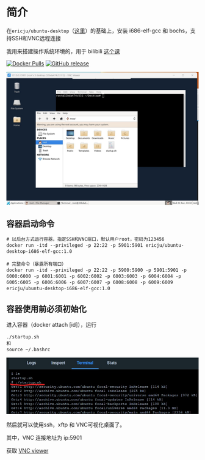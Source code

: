 # 简介

在`ericju/ubuntu-desktop`（[这里](https://github.com/Eric-is-good/docker-ubuntu-desktop)）的基础上，安装 i686-elf-gcc 和 bochs，支持SSH和VNC远程连接

我用来搭建操作系统环境的，用于 bilibili [这个课](https://www.bilibili.com/video/BV1zv4y1g7J3/)

[![Docker Pulls](https://img.shields.io/docker/pulls/gotoeasy/ubuntu-desktop)](https://hub.docker.com/r/ericju/ubuntu-desktop)
[![GitHub release](https://img.shields.io/github/release/gotoeasy/docker-ubuntu-desktop.svg)](https://github.com/Eric-is-good/docker-ubuntu-desktop)

![](https://github.com/Eric-is-good/docker-ubuntu-desktop-i686-elf-gcc/blob/main/pics/1.jpg)



## **容器启动命令**

```shell
# 以后台方式运行容器，指定SSH和VNC端口，默认用户root，密码为123456
docker run -itd --privileged -p 22:22 -p 5901:5901 ericju/ubuntu-desktop-i686-elf-gcc:1.0

# 完整命令（暴露所有端口）
docker run -itd --privileged -p 22:22 -p 5900:5900 -p 5901:5901 -p 6000:6000 -p 6001:6001 -p 6002:6002 -p 6003:6003 -p 6004:6004 -p 6005:6005 -p 6006:6006 -p 6007:6007 -p 6008:6008 -p 6009:6009 ericju/ubuntu-desktop-i686-elf-gcc:1.0
```



## 容器使用前必须初始化

进入容器（docker attach [id]），运行 

```shell
./startup.sh
和
source ~/.bashrc 
```

![](https://github.com/Eric-is-good/docker-ubuntu-desktop-i686-elf-gcc/blob/main/pics/0.jpg)

然后就可以使用ssh，xftp 和 VNC可视化桌面了。

其中，VNC 连接地址为 ip:5901



获取 [VNC viewer](https://www.realvnc.com/en/connect/download/viewer/)